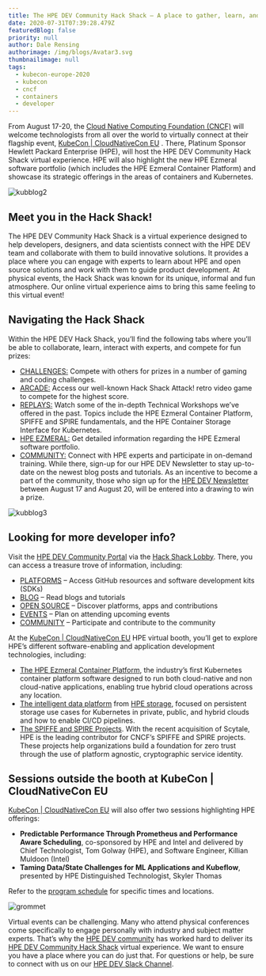 ```yaml
---
title: The HPE DEV Community Hack Shack – A place to gather, learn, and play
date: 2020-07-31T07:39:28.479Z
featuredBlog: false
priority: null
author: Dale Rensing
authorimage: /img/blogs/Avatar3.svg
thumbnailimage: null
tags:
  - kubecon-europe-2020
  - kubecon
  - cncf
  - containers
  - developer
---
```

From August 17-20, the [Cloud Native Computing Foundation (CNCF)](http://cncf.io) will welcome technologists from all over the world to virtually connect at their flagship event, [ KubeCon | CloudNativeCon EU](https://events.linuxfoundation.org/kubecon-cloudnativecon-europe/) . There, Platinum Sponsor Hewlett Packard Enterprise (HPE), will host the HPE DEV Community Hack Shack virtual experience. HPE will also highlight the new HPE Ezmeral software portfolio (which includes the HPE Ezmeral Container Platform) and showcase its strategic offerings in the areas of containers and Kubernetes.

![kubblog2](https://hpe-developer-portal.s3.amazonaws.com/uploads/media/2020/7/kubblog2-1596183367896.png)

## Meet you in the Hack Shack!

The HPE DEV Community Hack Shack is a virtual experience designed to help developers, designers, and data scientists connect with the HPE DEV team and collaborate with them to build innovative solutions. It provides a place where you can engage with experts to learn about HPE and open source solutions and work with them to guide product development. At physical events, the Hack Shack was known for its unique, informal and fun atmosphere. Our online virtual experience aims to bring this same feeling to this virtual event!

## Navigating the Hack Shack

Within the HPE DEV Hack Shack, you’ll find the following tabs where you’ll be able to collaborate, learn, interact with experts, and compete for fun prizes:

* [CHALLENGES:](/hackshack/challenges) Compete with others for prizes in a number of gaming and coding challenges. 
* [ARCADE:](/hackshack/arcade) Access our well-known Hack Shack Attack! retro video game to compete for the highest score.
* [REPLAYS:](/hackshack/replays) Watch some of the in-depth Technical Workshops we’ve offered in the past. Topics include the HPE Ezmeral Container Platform, SPIFFE and SPIRE fundamentals, and the HPE Container Storage Interface for Kubernetes. 
* [HPE EZMERAL:](/hackshack/ezmeral) Get detailed information regarding the HPE Ezmeral software portfolio. 
* [COMMUNITY:](/hackshack/community) Connect with HPE experts and participate in on-demand training. While there, sign-up for our HPE DEV Newsletter to stay up-to-date on the newest blog posts and tutorials. As an incentive to become a part of the community, those who sign up for the [HPE DEV Newsletter](https://developer.hpe.com/event/kubecon-europe-2020?listid=10605211) between August 17 and August 20, will be entered into a drawing to win a prize.

![kubblog3](https://hpe-developer-portal.s3.amazonaws.com/uploads/media/2020/7/kubblog3-1596183377034.png)

## Looking for more developer info?

Visit the [HPE DEV Community Portal](https://developer.hpe.com) via the [Hack Shack Lobby](/hackshack). There, you can access a treasure trove of information, including:

* [PLATFORMS](https://developer.hpe.com/platforms) – Access GitHub resources and software development kits (SDKs)
* [BLOG](/blog) – Read blogs and tutorials 
* [OPEN SOURCE](https://developer.hpe.com/projects) – Discover platforms, apps and contributions
* [EVENTS](https://developer.hpe.com/events) – Plan on attending upcoming events
* [COMMUNITY](https://developer.hpe.com/community) – Participate and contribute to the community

At the [KubeCon | CloudNativeCon EU](https://events.linuxfoundation.org/kubecon-cloudnativecon-europe/) HPE virtual booth, you’ll get to explore HPE’s different software-enabling and application development technologies, including:

* [The HPE Ezmeral Container Platform](https://www.hpe.com/us/en/solutions/container-platform.html), the industry’s first Kubernetes container platform software designed to run both cloud-native and non cloud-native applications, enabling true hybrid cloud operations across any location. 
* [The intelligent data platform](https://www.hpe.com/us/en/storage/intelligent-storage.html?chatsrc=ot-en&jumpid=ps_8r5mdg32xs_aid-520023673&gclid=Cj0KCQiAs67yBRC7ARIsAF49CdU6O6Hbaj1lwT8tcrU702BzRnZboWNQILTShb0cCk-eEk7nUjQ-yhMaAv4fEALw_wcB&gclsrc=aw.ds) from [HPE storage](https://www.hpe.com/us/en/storage.html), focused on persistent storage use cases for Kubernetes in private, public, and hybrid clouds and how to enable CI/CD pipelines. 
* [The SPIFFE and SPIRE Projects](https://spiffe.io/). With the recent acquisition of Scytale, HPE is the leading contributor for CNCF’s SPIFFE and SPIRE projects. These projects help organizations build a foundation for zero trust through the use of platform agnostic, cryptographic service identity. 

## Sessions outside the booth at KubeCon | CloudNativeCon EU

[KubeCon | CloudNativeCon EU](https://events.linuxfoundation.org/kubecon-cloudnativecon-europe/) will also offer two sessions highlighting HPE offerings:

* **Predictable Performance Through Prometheus and Performance Aware Scheduling**, co-sponsored by HPE and Intel and delivered by Chief Technologist, Tom Golway (HPE), and Software Engineer, Killian Muldoon (Intel)
* **Taming Data/State Challenges for ML Applications and Kubeflow**, presented by HPE Distinguished Technologist, Skyler Thomas

Refer to the [program schedule](https://events.linuxfoundation.org/kubecon-cloudnativecon-europe/program/schedule/) for specific times and locations.

![grommet](https://hpe-developer-portal.s3.amazonaws.com/uploads/media/2020/7/grommet-1596183385085.png)

Virtual events can be challenging. Many who attend physical conferences come specifically to engage personally with industry and subject matter experts. That’s why the [HPE DEV community](https://developer.hpe.com/community) has worked hard to deliver its [HPE DEV Community Hack Shack](/hackshack) virtual experience. We want to ensure you have a place where you can do just that. For questions or help, be sure to connect with us on our [HPE DEV Slack Channel](https://slack.hpedev.io/).